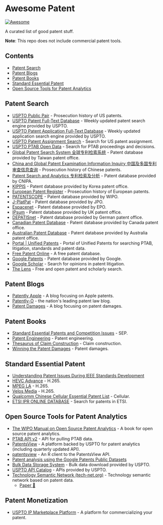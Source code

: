 # Awesome Patent 

[![Awesome](https://awesome.re/badge.svg)](https://awesome.re)

A curated list of good patent stuff.

**Note**: This repo does not include commercial patent tools.

## Contents

- [Patent Search](#patent-search)
- [Patent Blogs](#patent-blogs)
- [Patent Books](#patent-books)
- [Standard Essential Patent](#standard-essential-patent)
- [Open Source Tools for Patent Analytics](#open-source-tools-for-patent-analytics)

## Patent Search

- [USPTO Public Pair](https://portal.uspto.gov/pair/PublicPair) - Prosecution history of US patents.
- [USPTO Patent Full-Text Database](http://patft.uspto.gov/netahtml/PTO/search-adv.htm) - Weekly updated patent search engine provided by USPTO.
- [USPTO Patent Application Full-Text Database](http://appft.uspto.gov/netahtml/PTO/search-adv.html) - Weekly updated application search engine provided by USPTO.
- [USPTO Patent Assignment Search](https://assignment.uspto.gov/patent/index.html#/patent/search) - Search for US patent assignment.
- [USPTO PTAB Open Data](https://developer.uspto.gov/ptab-web/#/search/decisions) - Search for PTAB proceedings and decisions.
- [Global Patent Search System 全球专利检索系统](https://gpss3.tipo.gov.tw/gpsskmc/gpssbkm?@@0.8292202859200738) - Patent database provided by Taiwan patent office.
- [China and Global Patent Examination Information Inquiry 中国及多国专利审查信息查询](http://cpquery.cnipa.gov.cn/) - Prosecution history of Chinese patents.
- [Patent Search and Analytics 专利检索及分析](http://pss-system.cnipa.gov.cn/sipopublicsearch/portal/uilogin-forwardLogin.shtml) - Patent database provided by CNIPA.
- [KIPPIS](http://eng.kipris.or.kr/enghome/main.jsp) - Patent database provided by Korea patent office.
- [European Patent Register](https://register.epo.org/regviewer) - Prosecution history of European patents.
- [PATENTSCOPE](https://patentscope2.wipo.int/search/en/search.jsf) - Patent database provided by WIPO.
- [J-PlatPat](https://www.j-platpat.inpit.go.jp/) - Patent database provided by JPO.
- [Espacenet](https://worldwide.espacenet.com/?locale=en_EP) - Patent database provided by EPO.
- [IPsum](https://www.ipo.gov.uk/p-ipsum.htm) - Patent database provided by UK patent office.
- [DEPATISnet](https://depatisnet.dpma.de/DepatisNet/depatisnet?window=1&space=menu&content=index&action=index&switchToLang=en) - Patent database provided by German patent office.
- [Canadian Patent Database](https://www.ic.gc.ca/opic-cipo/cpd/eng/search/basic.html) - Patent database provided by Canada patent office.
- [Australian Patent Database](http://pericles.ipaustralia.gov.au/ols/auspat/welcome.do) - Patent database provided by Australia patent office.
- [Portal | Unified Patents](https://portal.unifiedpatents.com/) - Portal of Unified Patents for searching PTAB, litigation, standards and patent data.
- [Free Patent Online](https://www.freepatentsonline.com/) - A free patent database.
- [Google Patents](https://patents.google.com/advanced) - Patent database provided by Google.
- [Google Scholar](https://scholar.google.com/) - Search for opinions in patent litigation.
- [The Lens](https://www.lens.org/) - Free and open patent and scholarly search.

## Patent Blogs

- [Patently Apple](https://www.patentlyapple.com/) - A blog focusing on Apple patents.
- [Patently-O](https://patentlyo.com/) - the nation's leading patent law blog.
- [Patent Damages](http://patent-damages.com/) - A blog focusing on patent damages.

## Patent Books
- [Standard Essential Patents and Competition Issues](https://www.springer.com/gp/book/9789811060106) - SEP.
- [Patent Engineering](https://www.amazon.com/Patent-Engineering-Portfolio-Controlling-Marketplace/dp/111894609X) - Patent engineering.
- [Thesaurus of Claim Construction](https://store.lexisnexis.com/products/thesaurus-of-patent-claim-construction-skuusSku-us-oxf-04642-2-volumes) - Claim construction.
- [Winning the Patent Damages](https://www.amazon.com/Winning-Patent-Damages-Case-Litigators/dp/B00AKQCCDW) - Patent damages.

## Standard Essential Patent

- [Understanding Patent Issues During IEEE Standards Development](https://standards.ieee.org/content/dam/ieee-standards/standards/web/documents/other/patents.pdf)
- [HEVC Advance](https://accessadvance.com/) - H.265.
- [MPEG LA](https://www.mpegla.com/) - H.265.
- [Velos Media](http://velosmedia.com/) - H.265.
- [Qualcomm Chinese Cellular Essential Patent List](https://www.qualcomm.com/media/documents/files/chinese-cellular-essential-patent-list.pdf) - Cellular.
- [ETSI IPR ONLINE DATABASE](https://ipr.etsi.org/) - Search for patents in ETSI.

## Open Source Tools for Patent Analytics

- [The WIPO Manual on Open Source Patent Analytics](https://wipo-analytics.github.io/introduction.html) - A book for open source patent analytics.
- [PTAB API v2](https://developer.uspto.gov/api-catalog/ptab-api-v2) - API for pulling PTAB data.
- [PatentsView](https://patentsview.org/) - A platform backed by USPTO for patent analytics (including quarterly updated API).
- [patentsview](https://github.com/ropensci/patentsview) - An R client to the PatentsView API.
- [Patent analysis using the Google Patents Public Datasets](https://github.com/google/patents-public-data)
- [Bulk Data Storage System](https://bulkdata.uspto.gov/) - Bulk data download provided by USPTO.
- [USPTO API Catalog](https://developer.uspto.gov/api-catalog) - APIs provided by USPTO.
- [Technology Semantic Network (tech-net.org)](http://www.tech-net.org/) - Technology semantic network based on patent data.
  - [Paper :newspaper:](https://arxiv.org/ftp/arxiv/papers/1906/1906.00411.pdf)

## Patent Monetization

- [USPTO IP Marketplace Platform](https://developer.uspto.gov/ipmarketplace/search/patents) - A platform for commercializing your patent.

